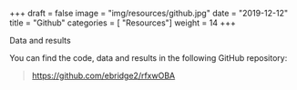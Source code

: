 +++
draft = false
image = "img/resources/github.jpg"
date = "2019-12-12"
title = "Github"
categories = [ "Resources"]
weight = 14
+++

Data and results
<!--more-->

You can find the code, data and results in the following GitHub repository:  

> https://github.com/ebridge2/rfxwOBA


